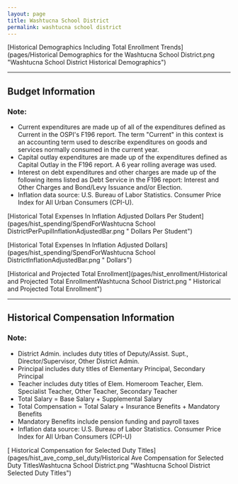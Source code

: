 ```yaml
---
layout: page
title: Washtucna School District
permalink: washtucna school district
---
```



[Historical Demographics Including Total Enrollment Trends](pages/Historical Demographics for the Washtucna School District.png "Washtucna School District Historical Demographics")

___

## Budget Information
### Note:
- Current expenditures are made up of all of the expenditures defined as Current in the OSPI's F196 report. The term "Current" in this context is an accounting term used to describe expenditures on goods and services normally consumed in the current year.
- Capital outlay expenditures are made up of the expenditures defined as Capital Outlay in the F196 report. A 6 year rolling average was used.
- Interest on debt expenditures and other charges are made up of the following items listed as Debt Service in the F196 report: Interest and Other Charges and Bond/Levy Issuance and/or Election.
- Inflation data source: U.S. Bureau of Labor Statistics. Consumer Price Index for All Urban Consumers (CPI-U).

[Historical Total Expenses In Inflation Adjusted Dollars Per Student](pages/hist_spending/SpendForWashtucna School DistrictPerPupilInflationAdjustedBar.png " Dollars Per Student")

[Historical Total Expenses In Inflation Adjusted Dollars](pages/hist_spending/SpendForWashtucna School DistrictInflationAdjustedBar.png " Dollars")

[Historical and Projected Total Enrollment](pages/hist_enrollment/Historical and Projected Total EnrollmentWashtucna School District.png " Historical and Projected Total Enrollment")


___

## Historical Compensation Information
### Note:
- District Admin. includes duty titles of Deputy/Assist. Supt., Director/Supervisor, Other District Admin.
- Principal includes duty titles of Elementary Principal, Secondary Principal
- Teacher includes duty titles of Elem. Homeroom Teacher, Elem. Specialist Teacher, Other Teacher, Secondary Teacher
- Total Salary = Base Salary + Supplemental Salary
- Total Compensation = Total Salary + Insurance Benefits + Mandatory Benefits
- Mandatory Benefits include pension funding and payroll taxes
- Inflation data source: U.S. Bureau of Labor Statistics. Consumer Price Index for All Urban Consumers (CPI-U)

[ Historical Compensation for Selected Duty Titles](pages/hist_ave_comp_sel_duty/Historical Ave Compensation for Selected Duty TitlesWashtucna School District.png "Washtucna School District Selected Duty Titles")

